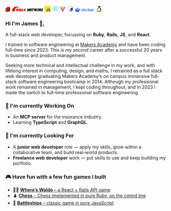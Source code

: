 
<img src="./assets/images/ruby.svg" width="15" alt="Ruby logo"/> <img src="./assets/images/rails.svg" width="45" alt="Rails logo"/> <img src="./assets/images/hotwire-light.svg" width="50" alt="Hotwire logo"/> <img src="./assets/images/javascript.svg" width="20" alt="JS logo"/> <img src="./assets/images/react.svg" width="20" alt="React logo"/> <img src="./assets/images/vite.svg" width="18" alt="Vite logo"/> <img src="./assets/images/bash-dark.svg" width="22" alt="Bash logo"/> <img src="./assets/images/docker.svg" width="60" alt="Docker logo"/>&nbsp;&nbsp;<img src="./assets/images/linux.svg" width="16" alt="Linux logo"/>

### Hi I'm James 👋,

A full-stack web developer, focussing on **Ruby**, **Rails**, **JS**, and **React**</sup>.

I trained in software engineering at [Makers Academy](https://makers.tech/software-engineering-bootcamp) and have been coding full-time since 2023. This is my second career after a successful 20 years in business and product management.

Seeking more technical and intellectual challenge in my work, and with lifelong interest in computing, design, and maths, I retrained as a full stack web developer graduating Makers Academy’s on campus immersive full-stack software engineering bootcamp in 2014. Although my professional work remained in management, I kept coding throughout, and in 2023 I made the switch to full-time professional software engineering.

### 🧠 I'm currently Working On

- An **MCP server** for the insurance industry.
- Learning **TypeScript** and **GraphQL**.

### 👀 I'm currently Looking For

- A **junior web developer** role — apply my skills, grow within a collaborative team, and build real-world products.
- **Freelance web developer** work — put skills to use and keep building my portfolio.

### 🎮 Have fun with a few fun games I built
- 🕵️‍♂️ [**Where’s Waldo** – a React + Rails API game](https://www.waldo.bibble.com)
- ♟️ [**Chess** – Chess implemented in pure Ruby, on the cmmd line](https://replit.com/@jbk1/Chess)
- 🚢 [**Battleships** – classic game in pure JavaScript](https://www.battleshiips.bibble.com)
